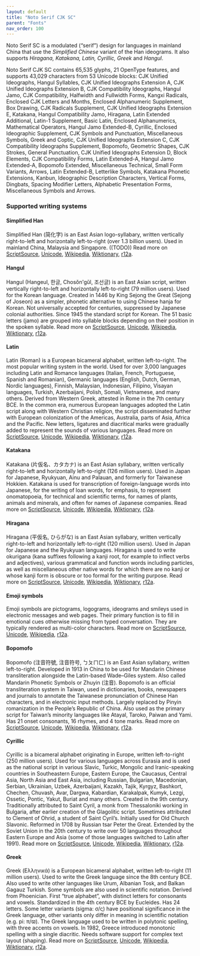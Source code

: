 ```yaml
---
layout: default
title: "Noto Serif CJK SC"
parent: "Fonts"
nav_order: 100
---
```

Noto Serif SC is a modulated (“serif”) design for languages in mainland China that use the _Simplified Chinese_ variant of the Han ideograms. It also supports _Hiragana, Katakana, Latin, Cyrillic, Greek_ and _Hangul_. 

Noto Serif CJK SC contains 65,535 glyphs, 21 OpenType features, and supports 43,029 characters from 53 Unicode blocks: CJK Unified Ideographs, Hangul Syllables, CJK Unified Ideographs Extension A, CJK Unified Ideographs Extension B, CJK Compatibility Ideographs, Hangul Jamo, CJK Compatibility, Halfwidth and Fullwidth Forms, Kangxi Radicals, Enclosed CJK Letters and Months, Enclosed Alphanumeric Supplement, Box Drawing, CJK Radicals Supplement, CJK Unified Ideographs Extension E, Katakana, Hangul Compatibility Jamo, Hiragana, Latin Extended Additional, Latin-1 Supplement, Basic Latin, Enclosed Alphanumerics, Mathematical Operators, Hangul Jamo Extended-B, Cyrillic, Enclosed Ideographic Supplement, CJK Symbols and Punctuation, Miscellaneous Symbols, Greek and Coptic, CJK Unified Ideographs Extension C, CJK Compatibility Ideographs Supplement, Bopomofo, Geometric Shapes, CJK Strokes, General Punctuation, CJK Unified Ideographs Extension D, Block Elements, CJK Compatibility Forms, Latin Extended-A, Hangul Jamo Extended-A, Bopomofo Extended, Miscellaneous Technical, Small Form Variants, Arrows, Latin Extended-B, Letterlike Symbols, Katakana Phonetic Extensions, Kanbun, Ideographic Description Characters, Vertical Forms, Dingbats, Spacing Modifier Letters, Alphabetic Presentation Forms, Miscellaneous Symbols and Arrows.


### Supported writing systems


#### Simplified Han

Simplified Han (<span class='autonym'>简化字</span>) is an East Asian logo-syllabary, written vertically right-to-left and horizontally left-to-right (over 1.3 billion users). Used in mainland China, Malaysia and Singapore. ((TODO)) Read more on [ScriptSource](https://scriptsource.org/scr/Hans), [Unicode](https://www.unicode.org/versions/Unicode13.0.0/ch18.pdf#G29086), [Wikipedia](https://en.wikipedia.org/wiki/ISO_15924:Hans), [Wiktionary](https://en.wiktionary.org/wiki/Category:Simplified_Han_script), [r12a](https://r12a.github.io/scripts/links?iso=Hans).


#### Hangul

Hangul (Hangeul, <span class='autonym'>한글</span>, Chosŏn'gŭl, <span class='autonym'>조선글</span>) is an East Asian script, written vertically right-to-left and horizontally left-to-right (79 million users). Used for the Korean language. Created in 1446 by King Sejong the Great (Sejong of Joseon) as a simpler, phonetic alternative to using Chinese hanja for Korean. Not universally accepted for centuries, suppressed by Japanese colonial authorities. Since 1945 the standard script for Korean. The 51 basic letters (jamo) are grouped into syllable blocks depending on their position in the spoken syllable. Read more on [ScriptSource](https://scriptsource.org/scr/Hang), [Unicode](https://www.unicode.org/versions/Unicode13.0.0/ch18.pdf#G31028), [Wikipedia](https://en.wikipedia.org/wiki/ISO_15924:Hang), [Wiktionary](https://en.wiktionary.org/wiki/Category:Hangul_script), [r12a](https://r12a.github.io/scripts/links?iso=Hang).


#### Latin

Latin (Roman) is a European bicameral alphabet, written left-to-right. The most popular writing system in the world. Used for over 3,000 languages including Latin and Romance languages (Italian, French, Portuguese, Spanish and Romanian), Germanic languages (English, Dutch, German, Nordic languages), Finnish, Malaysian, Indonesian, Filipino, Visayan languages, Turkish, Azerbaijani, Polish, Somali, Vietnamese, and many others. Derived from Western Greek, attested in Rome in the 7th century BCE. In the common era, numerous European languages adopted the Latin script along with Western Christian religion, the script disseminated further with European colonization of the Americas, Australia, parts of Asia, Africa and the Pacific. New letters, ligatures and diacritical marks were gradually added to represent the sounds of various languages. Read more on [ScriptSource](https://scriptsource.org/scr/Latn), [Unicode](https://www.unicode.org/versions/Unicode13.0.0/ch07.pdf#G4321), [Wikipedia](https://en.wikipedia.org/wiki/ISO_15924:Latn), [Wiktionary](https://en.wiktionary.org/wiki/Category:Latin_script), [r12a](https://r12a.github.io/scripts/links?iso=Latn).


#### Katakana

Katakana (<span class='autonym'>片仮名、カタカナ</span>) is an East Asian syllabary, written vertically right-to-left and horizontally left-to-right (126 million users). Used in Japan for Japanese, Ryukyuan, Ainu and Palauan, and formerly for Taiwanese Hokkien. Katakana is used for transcription of foreign-language words into Japanese, for the writing of loan words, for emphasis, to represent onomatopoeia, for technical and scientific terms, for names of plants, animals and minerals, and often for names of Japanese companies. Read more on [ScriptSource](https://scriptsource.org/scr/Kana), [Unicode](https://www.unicode.org/versions/Unicode13.0.0/ch18.pdf#G12058), [Wikipedia](https://en.wikipedia.org/wiki/ISO_15924:Kana), [Wiktionary](https://en.wiktionary.org/wiki/Category:Katakana_script), [r12a](https://r12a.github.io/scripts/links?iso=Kana).


#### Hiragana

Hiragana (<span class='autonym'>平仮名, ひらがな</span>) is an East Asian syllabary, written vertically right-to-left and horizontally left-to-right (120 million users). Used in Japan for Japanese and the Ryukyuan languages. Hiragana is used to write okurigana (kana suffixes following a kanji root, for example to inflect verbs and adjectives), various grammatical and function words including particles, as well as miscellaneous other native words for which there are no kanji or whose kanji form is obscure or too formal for the writing purpose. Read more on [ScriptSource](https://scriptsource.org/scr/Hira), [Unicode](https://www.unicode.org/versions/Unicode13.0.0/ch18.pdf#G22344), [Wikipedia](https://en.wikipedia.org/wiki/ISO_15924:Hira), [Wiktionary](https://en.wiktionary.org/wiki/Category:Hiragana_script), [r12a](https://r12a.github.io/scripts/links?iso=Hira).


#### Emoji symbols

Emoji symbols are pictograms, logograms, ideograms and smileys used in electronic messages and web pages. Their primary function is to fill in emotional cues otherwise missing from typed conversation. They are typically rendered as multi-color characters. Read more on [ScriptSource](https://scriptsource.org/scr/Zsye), [Unicode](https://www.unicode.org/versions/Unicode13.0.0/ch22.pdf#G12367), [Wikipedia](https://en.wikipedia.org/wiki/ISO_15924:Zsye), [r12a](https://r12a.github.io/scripts/links?iso=Zsye).


#### Bopomofo

Bopomofo (<span class='autonym'>注音符號, 注音符号, ㄅㄆㄇㄈ</span>) is an East Asian syllabary, written left-to-right. Developed in 1913 in China to be used for Mandarin Chinese transliteration alongside the Latin-based Wade–Giles system. Also called Mandarin Phonetic Symbols or Zhuyin (注音). Bopomofo is an official transliteration system in Taiwan, used in dictionaries, books, newspapers and journals to annotate the Taiwanese pronunciation of Chinese Han characters, and in electronic input methods. Largely replaced by Pinyin romanization in the People’s Republic of China. Also used as the primary script for Taiwan’s minority languages like Atayal, Taroko, Paiwan and Yami. Has 21 onset consonants, 16 rhymes, and 4 tone marks. Read more on [ScriptSource](https://scriptsource.org/scr/Bopo), [Unicode](https://www.unicode.org/versions/Unicode13.0.0/ch18.pdf#G22467), [Wikipedia](https://en.wikipedia.org/wiki/ISO_15924:Bopo), [Wiktionary](https://en.wiktionary.org/wiki/Category:Zhuyin_script), [r12a](https://r12a.github.io/scripts/links?iso=Bopo).


#### Cyrillic

Cyrillic is a bicameral alphabet originating in Europe, written left-to-right (250 million users). Used for various languages across Eurasia and is used as the national script in various Slavic, Turkic, Mongolic and Iranic-speaking countries in Southeastern Europe, Eastern Europe, the Caucasus, Central Asia, North Asia and East Asia, including Russian, Bulgarian, Macedonian, Serbian, Ukrainian, Uzbek, Azerbaijani, Kazakh, Tajik, Kyrgyz, Bashkort, Chechen, Chuvash, Avar, Dargwa, Kabardian, Karakalpak, Kumyk, Lezgi, Ossetic, Pontic, Yakut, Buriat and many others. Created in the 9th century. Traditionally attributed to Saint Cyril, a monk from Thessaloniki working in Bulgaria, after earlier creation of the Glagolitic script. Sometimes attributed to Clement of Ohrid, a student of Saint Cyril’s. Initially used for Old Church Slavonic. Reformed in 1708 by Russian tsar Peter the Great. Extended by the Soviet Union in the 20th century to write over 50 languages throughout Eastern Europe and Asia (some of those languages switched to Latin after 1991). Read more on [ScriptSource](https://scriptsource.org/scr/Cyrl), [Unicode](https://www.unicode.org/versions/Unicode13.0.0/ch07.pdf#G10850), [Wikipedia](https://en.wikipedia.org/wiki/ISO_15924:Cyrl), [Wiktionary](https://en.wiktionary.org/wiki/Category:Cyrillic_script), [r12a](https://r12a.github.io/scripts/links?iso=Cyrl).


#### Greek

Greek (<span class='autonym'>Ελληνικά</span>) is a European bicameral alphabet, written left-to-right (11 million users). Used to write the Greek language since the 8th century BCE. Also used to write other languages like Urum, Albanian Tosk, and Balkan Gagauz Turkish. Some symbols are also used in scientific notation. Derived from Phoenician. First “true alphabet”, with distinct letters for consonants and vowels. Standardized in the 4th century BCE by Eucleides. Has 24 letters. Some letter variants (sigma: σ/ς) have positional significance in the Greek language, other variants only differ in meaning in scientific notation (e.g. pi: π/ϖ). The Greek language used to be written in polytonic spelling, with three accents on vowels. In 1982, Greece introduced monotonic spelling with a single diacritic. Needs software support for complex text layout (shaping). Read more on [ScriptSource](https://scriptsource.org/scr/Grek), [Unicode](https://www.unicode.org/versions/Unicode13.0.0/ch07.pdf#G10832), [Wikipedia](https://en.wikipedia.org/wiki/ISO_15924:Grek), [Wiktionary](https://en.wiktionary.org/wiki/Category:Greek_script), [r12a](https://r12a.github.io/scripts/links?iso=Grek).

